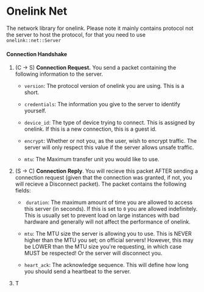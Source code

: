 # Onelink Net

The network library for onelink. Please note it mainly contains protocol not the server to host the protocol, for that you need to use `onelink::net::Server`

#### Connection Handshake

1. (C -> S) **Connection Request.** You send a packet containing the following information to the server.
   
   - `version`: The protocol version of onelink you are using. This is a short.
   
   - `credentials`: The information you give to the server to identify yourself.
   
   - `device_id`: The type of device trying to connect. This is assigned by onelink. If this is a new connection, this is a guest id.
   
   - `encrypt`: Whether or not you, as the user, wish to encrypt traffic. The server will only respect this value if the server allows unsafe traffic.
   
   - `mtu`: The Maximum transfer unit you would like to use. 

2. (S -> C) **Connection Reply**. You will recieve this packet AFTER sending a connection request (given that the connection was granted, if not, you will recieve a Disconnect packet). The packet contains the following fields:
   
   -  `duration`: The maximum amount of time you are allowed to access this server (in seconds). If this is set to `0` you are allowed indefinitely. This is usually set to prevent load on large instances with bad hardware and generally will not affect the performance of onelink.
   
   - `mtu`: The MTU size the server is allowing you to use. This is NEVER higher than the MTU you set; on official servers! However, this may be LOWER than the MTU size you're requesting, in which case MUST be respected! Or the server will disconnect you.
   
   - `heart_ack`: The acknowledge sequence. This will define how long you should send a heartbeat to the server.

3. T
